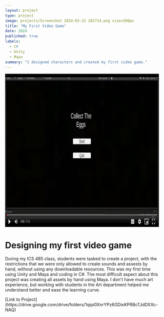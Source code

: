 ```yaml
---
layout: project
type: project
image: projects/Screenshot 2024-03-22 181714.png size=500px
title: "My First Video Game"
date: 2024
published: true
labels:
  - C#
  - Unity
  - Maya
summary: "I designed characters and created my first video game."
---
```

<img src="/projects/Screenshot 2024-03-22 181714.png" alt=videogame width=600px height=500px>
<h1> Designing my first video game</h1>
<p>
  During my ICS 485 class, students were tasked to create a project, with the restrictions that we were only allowed to create sounds and assests by hand, without using any downloadable resources. This was my first time using Unity and Maya and coding in C#. The most difficult aspect about this project was creating all assets by hand using Maya. I don't have much art experience, but working with students in the Art department helped me understand better and ease the learning curve. 
</p>
[Link to Project](https://drive.google.com/drive/folders/1qipi0XnrYPz6GDixKPRBcTJdDXXc-NAQ)


